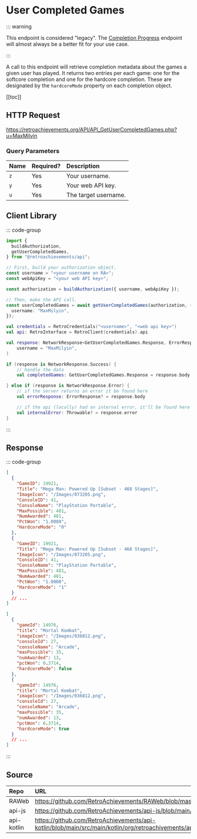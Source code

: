 <script setup>
import SampleRequest from '../components/SampleRequest.vue';
</script>

# User Completed Games

::: warning

This endpoint is considered "legacy". The [Completion Progress](/v1/get-user-completion-progress) endpoint will almost always be a better fit for your use case.

:::

A call to this endpoint will retrieve completion metadata about the games a given user has played. It returns two entries per each game: one for the softcore completion and one for the hardcore completion. These are designated by the `hardcoreMode` property on each completion object.

[[toc]]

## HTTP Request

<SampleRequest httpVerb="GET">https://retroachievements.org/API/API_GetUserCompletedGames.php?u=MaxMilyin</SampleRequest>

### Query Parameters

| Name | Required? | Description          |
| :--- | :-------- | :------------------- |
| `z`  | Yes       | Your username.       |
| `y`  | Yes       | Your web API key.    |
| `u`  | Yes       | The target username. |

## Client Library

::: code-group

```ts [NodeJS]
import {
  buildAuthorization,
  getUserCompletedGames,
} from "@retroachievements/api";

// First, build your authorization object.
const username = "<your username on RA>";
const webApiKey = "<your web API key>";

const authorization = buildAuthorization({ username, webApiKey });

// Then, make the API call.
const userCompletedGames = await getUserCompletedGames(authorization, {
  username: "MaxMilyin",
});
```

```kotlin [Kotlin]
val credentials = RetroCredentials("<username>", "<web api key>")
val api: RetroInterface = RetroClient(credentials).api

val response: NetworkResponse<GetUserCompletedGames.Response, ErrorResponse> = api.getUserCompletedGames(
    username = "MaxMilyin",
)

if (response is NetworkResponse.Success) {
    // handle the data
    val completedGames: GetUserCompletedGames.Response = response.body

} else if (response is NetworkResponse.Error) {
    // if the server returns an error it be found here
    val errorResponse: ErrorResponse? = response.body

    // if the api (locally) had an internal error, it'll be found here
    val internalError: Throwable? = response.error
}
```

:::

## Response

::: code-group

```json [HTTP Response]
[
  {
    "GameID": 19921,
    "Title": "Mega Man: Powered Up [Subset - 468 Stages]",
    "ImageIcon": "/Images/073205.png",
    "ConsoleID": 41,
    "ConsoleName": "PlayStation Portable",
    "MaxPossible": 481,
    "NumAwarded": 481,
    "PctWon": "1.0000",
    "HardcoreMode": "0"
  },
  {
    "GameID": 19921,
    "Title": "Mega Man: Powered Up [Subset - 468 Stages]",
    "ImageIcon": "/Images/073205.png",
    "ConsoleID": 41,
    "ConsoleName": "PlayStation Portable",
    "MaxPossible": 481,
    "NumAwarded": 481,
    "PctWon": "1.0000",
    "HardcoreMode": "1"
  }
  // ...
]
```

```json [NodeJS]
[
  {
    "gameId": 14976,
    "title": "Mortal Kombat",
    "imageIcon": "/Images/036812.png",
    "consoleId": 27,
    "consoleName": "Arcade",
    "maxPossible": 35,
    "numAwarded": 13,
    "pctWon": 0.3714,
    "hardcoreMode": false
  },
  {
    "gameId": 14976,
    "title": "Mortal Kombat",
    "imageIcon": "/Images/036812.png",
    "consoleId": 27,
    "consoleName": "Arcade",
    "maxPossible": 35,
    "numAwarded": 13,
    "pctWon": 0.3714,
    "hardcoreMode": true
  }
  // ...
]
```

:::

## Source

| Repo       | URL                                                                                                                  |
| :--------- | :------------------------------------------------------------------------------------------------------------------- |
| RAWeb      | https://github.com/RetroAchievements/RAWeb/blob/master/public/API/API_GetUserCompletedGames.php                      |
| api-js     | https://github.com/RetroAchievements/api-js/blob/main/src/user/getUserCompletedGames.ts                              |
| api-kotlin | https://github.com/RetroAchievements/api-kotlin/blob/main/src/main/kotlin/org/retroachivements/api/RetroInterface.kt |
